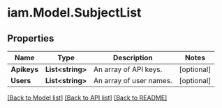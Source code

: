 # iam.Model.SubjectList
## Properties

Name | Type | Description | Notes
------------ | ------------- | ------------- | -------------
**Apikeys** | **List&lt;string&gt;** | An array of API keys. | [optional] 
**Users** | **List&lt;string&gt;** | An array of user names. | [optional] 

[[Back to Model list]](../README.md#documentation-for-models) [[Back to API list]](../README.md#documentation-for-api-endpoints) [[Back to README]](../README.md)

